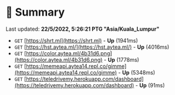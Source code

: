 # 📖 Summary
Last updated: **22/5/2022, 5:26:21 PTG "Asia/Kuala_Lumpur"**

- `GET` [https://shrt.ml](https://shrt.ml) - **Up** (1941ms)
- `GET` [https://hst.aytea.ml/](https://hst.aytea.ml/) - **Up** (4016ms)
- `GET` [https://color.aytea.ml/4b31d6.png](https://color.aytea.ml/4b31d6.png) - **Up** (1778ms)
- `GET` [https://memeapi.aytea14.repl.co/gimme](https://memeapi.aytea14.repl.co/gimme) - **Up** (5348ms)
- `GET` [https://teledrivemy.herokuapp.com/dashboard](https://teledrivemy.herokuapp.com/dashboard) - **Up** (91ms)
